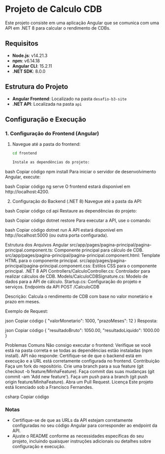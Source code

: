 # Projeto de Calculo CDB

Este projeto consiste em uma aplicação Angular que se comunica com uma API em .NET 8 para calcular o rendimento de CDBs.

## Requisitos

- **Node.js**: v14.21.3
- **npm**: v6.14.18
- **Angular CLI**: 15.2.11
- **.NET SDK**: 8.0.0

## Estrutura do Projeto

- **Angular Frontend**: Localizado na pasta `desafio-b3-site`
- **.NET API**: Localizada na pasta `api`

## Configuração e Execução

### 1. Configuração do Frontend (Angular)

1. Navegue até a pasta do frontend:

   ```bash
   cd frontend
   
   Instale as dependências do projeto:

bash
Copiar código
npm install
Para iniciar o servidor de desenvolvimento Angular, execute:

bash
Copiar código
ng serve
O frontend estará disponível em http://localhost:4200.

2. Configuração do Backend (.NET 8)
Navegue até a pasta da API:

bash
Copiar código
cd api
Restaure as dependências do projeto:

bash
Copiar código
dotnet restore
Para executar a API, use o comando:

bash
Copiar código
dotnet run
A API estará disponível em http://localhost:5000 (ou outra porta configurada).

Estrutura dos Arquivos
Angular
src/app/pages/pagina-principal/pagina-principal.component.ts: Componente principal para cálculo de CDB.
src/app/pages/pagina-principal/pagina-principal.component.html: Template HTML para o componente principal.
src/app/pages/pagina-principal/pagina-principal.component.css: Estilos CSS para o componente principal.
.NET 8 API
Controllers/CalculoController.cs: Controlador para realizar cálculos de CDB.
Models/CalculoCDBSignature.cs: Modelo de dados para a API de cálculo.
Startup.cs: Configuração do projeto e serviços.
Endpoints da API
POST /CalculoCDB

Descrição: Calcula o rendimento de CDB com base no valor monetário e prazo em meses.

Exemplo de Request:

json
Copiar código
{
  "valorMonetario": 1000,
  "prazoMeses": 12
}
Resposta:

json
Copiar código
{
  "resultadoBruto": 1050.00,
  "resultadoLiquido": 1000.00
}

Problemas Comuns
Não consigo executar o frontend: Verifique se você está na pasta correta e se todas as dependências estão instaladas (npm install).
API não responde: Certifique-se de que o backend está em execução e a URL está corretamente configurada no frontend.
Contribuição
Faça um fork do repositório.
Crie uma branch para a sua feature (git checkout -b feature/MinhaFeature).
Faça commit das suas mudanças (git commit -am 'Add new feature').
Faça um push para a branch (git push origin feature/MinhaFeature).
Abra um Pull Request.
Licença
Este projeto está licenciado sob a Francisco Fernandes.

csharp
Copiar código

### Notas

- Certifique-se de que as URLs da API estejam corretamente configuradas no seu código Angular para corresponder ao endpoint da API.
- Ajuste o README conforme as necessidades específicas do seu projeto, incluindo quaisquer instruções adicionais ou detalhes sobre configuração e execução.